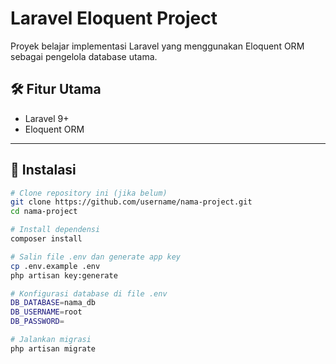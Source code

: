 # Laravel Eloquent Project

Proyek belajar implementasi Laravel yang menggunakan Eloquent ORM sebagai pengelola database utama. 

## 🛠️ Fitur Utama

- Laravel 9+
- Eloquent ORM

---

## 🚀 Instalasi

```bash
# Clone repository ini (jika belum)
git clone https://github.com/username/nama-project.git
cd nama-project

# Install dependensi
composer install

# Salin file .env dan generate app key
cp .env.example .env
php artisan key:generate

# Konfigurasi database di file .env
DB_DATABASE=nama_db
DB_USERNAME=root
DB_PASSWORD=

# Jalankan migrasi
php artisan migrate

